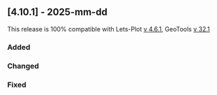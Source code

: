 ## [4.10.1] - 2025-mm-dd

This release is 100% compatible with Lets-Plot [v 4.6.1](https://github.com/JetBrains/lets-plot/releases/tag/v4.6.1),
GeoTools [v 32.1](https://github.com/geotools/geotools/releases/tag/32.1)

### Added

### Changed

### Fixed
